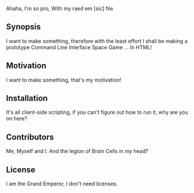 Ahaha, I'm so pro, With my raed em [sic] file

## Synopsis

I want to make something, therefore with the least effort I shall be making a prototype Command Line Interface Space Game ... In HTML!

## Motivation

I want to make something, that's my motivation!

## Installation

It's all client-side scripting, if you can't figure out how to run it, why are you on here?

## Contributors

Me, Myself and I. And the legion of Brain Cells in my head?

## License

I am the Grand Emperor, I don't need licenses.
